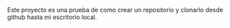 
Este proyecto es una prueba de como crear un repositorio y clonarlo desde github hasta mi escritorio local.
